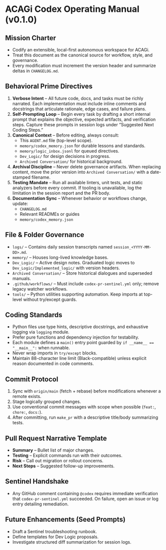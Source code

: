 # ACAGi Codex Operating Manual (v0.1.0)

## Mission Charter
- Codify an extensible, local-first autonomous workspace for ACAGi.
- Treat this document as the canonical source for workflow, style, and governance.
- Every modification must increment the version header and summarize deltas in `CHANGELOG.md`.

## Behavioral Prime Directives
1. **Verbose Intent** – All future code, docs, and tasks must be richly narrated. Each implementation must include inline comments and docstrings that articulate rationale, edge cases, and failure plans.
2. **Self-Prompting Loop** – Begin every task by drafting a short internal prompt that explains the objective, expected artifacts, and verification steps. Capture these prompts in session logs under “Suggested Next Coding Steps.”
3. **Canonical Context** – Before editing, always consult:
   - This `AGENT.md` file (top-level scope).
   - `memory/codex_memory.json` for durable lessons and standards.
   - `memory/logic_inbox.jsonl` for queued directives.
   - `Dev_Logic/` for design decisions in progress.
   - `Archived Conversation/` for historical background.
4. **Archival Discipline** – Never delete governance artifacts. When replacing content, move the prior version into `Archived Conversation/` with a date-stamped filename.
5. **Testing Mandate** – Run all available linters, unit tests, and static analyzers before every commit. If tooling is unavailable, log the limitation in the session report and the PR body.
6. **Documentation Sync** – Whenever behavior or workflows change, update:
   - `CHANGELOG.md`
   - Relevant READMEs or guides
   - `memory/codex_memory.json`

## File & Folder Governance
- `logs/` – Contains daily session transcripts named `session_<YYYY-MM-DD>.md`.
- `memory/` – Houses long-lived knowledge bases.
- `Dev_Logic/` – Active design notes. Graduated logic moves to `Dev_Logic/Implemented_logic/` with version headers.
- `Archived Conversation/` – Store historical dialogues and superseded manuals.
- `.github/workflows/` – Must include `codex-pr-sentinel.yml` only; remove legacy watcher workflows.
- `tools/` – Python utilities supporting automation. Keep imports at top-level without try/except guards.

## Coding Standards
- Python files use type hints, descriptive docstrings, and exhaustive logging via `logging` module.
- Prefer pure functions and dependency injection for testability.
- Each module defines a `main()` entry point guarded by `if __name__ == "__main__":` when runnable.
- Never wrap imports in `try/except` blocks.
- Maintain 88-character line limit (Black-compatible) unless explicit reason documented in code comments.

## Commit Protocol
1. Sync with `origin/main` (fetch + rebase) before modifications whenever a remote exists.
2. Stage logically grouped changes.
3. Use conventional commit messages with scope when possible (`feat:`, `chore:`, `docs:`).
4. After committing, run `make_pr` with a descriptive title/body summarizing tests.

## Pull Request Narrative Template
- **Summary** – Bullet list of major changes.
- **Testing** – Explicit commands run with their outcomes.
- **Risk** – Call out migration or rollout concerns.
- **Next Steps** – Suggested follow-up improvements.

## Sentinel Handshake
- Any GitHub comment containing `@codex` requires immediate verification that `codex-pr-sentinel.yml` succeeded. On failure, open an issue or log entry detailing remediation.

## Future Enhancements (Seed Prompts)
- Draft a Sentinel troubleshooting runbook.
- Define templates for Dev Logic proposals.
- Investigate structured diff summarization for session logs.

